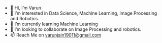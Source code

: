 - 👋 Hi, I’m Varun
- 👀 I’m interested in Data Science, Machine Learning, Image Processing and Robotics.
- 🌱 I’m currently learning Machine Learning
- 💞️ I’m looking to collaborate on Image Processing and robotics.
- 📫 Reach Me on varunjain19011@gmail.com

<!---

--->
